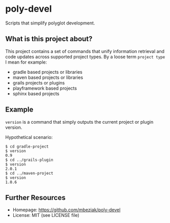 # poly-devel

Scripts that simplify polyglot development.

## What is this project about?

This project contains a set of commands that unify information retrieval and
code updates across supported project types. By a loose term `project type` I
mean for example:

* gradle based projects or libraries
* maven based projects or libraries
* grails projects or plugins
* playframework based projects
* sphinx based projects

## Example

`version` is a command that simply outputs the current project or plugin
version.

Hypothetical scenario:

    $ cd gradle-project
    $ version
    0.9
    $ cd ../grails-plugin
    $ version
    2.0.1
    $ cd ../maven-project
    $ version
    1.0.6

## Further Resources

 * Homepage:   https://github.com/mbezjak/poly-devel
 * License:    MIT (see LICENSE file)
